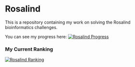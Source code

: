 # Rosalind

This is a repository containing my work on solving the Rosalind bioinformatics challenges.

You can see my progress here: [![Rosalind Progress](https://rosalind.info/users/Alex.Fastner/)](https://rosalind.info/users/Alex.Fastner/)

### My Current Ranking

[![Rosalind Ranking](https://rosalind.info/statistics/countries/de/)](https://rosalind.info/statistics/countries/de/)
